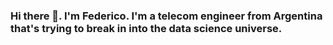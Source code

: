 ### Hi there 👋. I'm Federico. I'm a telecom engineer from Argentina that's trying to break in into the data science universe. 
 
<!--
**ushuaia213/ushuaia213** is a ✨ _special_ ✨ repository because its `README.md` (this file) appears on your GitHub profile.



- 🇪🇸 I’m currently doing a big data masters in Madrid.
- 🇦🇷 Fun fact: I was born in the world's most southern city: Ushuaia
- 🌱 Always trying to improve my programming skills.
- 👯 I’m looking to collaborate on ...
